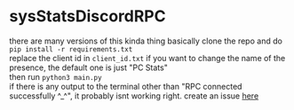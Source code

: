 # sysStatsDiscordRPC
there are many versions of this kinda thing
basically clone the repo and do `pip install -r requirements.txt`  
replace the client id in `client_id.txt` if you want to change the name of the presence, the default one is just "PC Stats"  
then run `python3 main.py`  
if there is any output to the terminal other than "RPC connected successfully ^_^", it probably isnt working right. create an issue [here](https://github.com/verbes4/sysStatsDiscordRPC/issues)